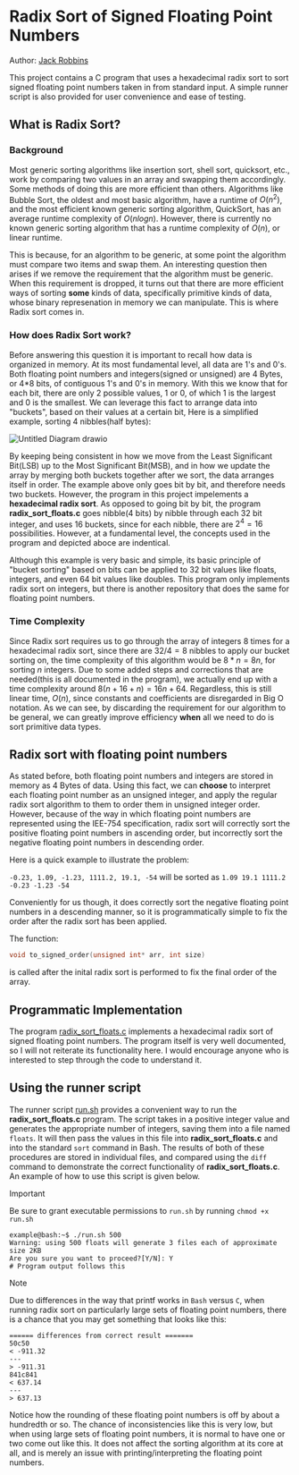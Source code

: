# Radix Sort of Signed Floating Point Numbers
Author: [Jack Robbins](https://www.github.com/jackr276)

This project contains a C program that uses a hexadecimal radix sort to sort signed floating point numbers taken in from standard input. A simple runner script is also provided for user convenience and ease of testing.

## What is Radix Sort?
### Background
Most generic sorting algorithms like insertion sort, shell sort, quicksort, etc., work by comparing two values in an array and swapping them accordingly. Some methods of doing this are more efficient than others. Algorithms like Bubble Sort, the oldest and most basic algorithm, have a runtime of $`O(n^2)`$, and the most efficient known generic sorting algorithm, QuickSort, has an average runtime complexity of $`O(nlogn)`$. However, there is currently no known generic sorting algorithm that has a runtime complexity of $`O(n)`$, or linear runtime. 

This is because, for an algorithm to be generic, at some point the algorithm must compare two items and swap them. An interesting question then arises if we remove the requirement that the algorithm must be generic. When this requirement is dropped, it turns out that there are more efficient ways of sorting **some** kinds of data, specifically primitive kinds of data, whose binary represenation in memory we can manipulate. This is where Radix sort comes in.

### How does Radix Sort work?
Before answering this question it is important to recall how data is organized in memory. At its most fundamental level, all data are 1's and 0's. Both floating point numbers and integers(signed or unsigned) are 4 Bytes, or 4*8 bits, of contiguous 1's and 0's in memory. With this we know that for each bit, there are only 2 possible values, 1 or 0, of which 1 is the largest and 0 is the smallest. We can leverage this fact to arrange data into "buckets", based on their values at a certain bit, Here is a simplified example, sorting 4 nibbles(half bytes):

![Untitled Diagram drawio](https://github.com/jackr276/Radix-Sort-of-Signed-Integers/assets/113046361/aac1c146-3f7d-46b4-8ca9-b175922a3fc9)

By keeping being consistent in how we move from the Least Significant Bit(LSB) up to the Most Significant Bit(MSB), and in how we update the array by merging both buckets together after we sort, the data arranges itself in order. The example above only goes bit by bit, and therefore needs two buckets. However, the program in this project impelements a **hexadecimal radix sort**. As opposed to going bit by bit, the program **radix_sort_floats.c** goes nibble(4 bits) by nibble through each 32 bit integer, and uses 16 buckets, since for each nibble, there are $`2^4 = 16`$ possibilities. However, at a fundamental level, the concepts used in the program and depicted aboce are indentical.

Although this example is very basic and simple, its basic principle of "bucket sorting" based on bits can be applied to 32 bit values like floats, integers, and even 64 bit values like doubles. This program only implements radix sort on integers, but there is another repository that does the same for floating point numbers.

### Time Complexity
Since Radix sort requires us to go through the array of integers 8 times for a hexadecimal radix sort, since there are $`32/4 = 8`$ nibbles to apply our bucket sorting on, the time complexity of this algorithm would be $`8 * n = 8n`$, for sorting $`n`$ integers. Due to some added steps and corrections that are needed(this is all documented in the program), we actually end up with a time complexity around $`8(n + 16 + n) = 16n + 64`$. Regardless, this is still linear time, $`O(n)`$, since constants and coefficients are disregarded in Big O notation. As we can see, by discarding the requirement for our algorithm to be general, we can greatly improve efficiency **when** all we need to do is sort primitive data types.

## Radix sort with floating point numbers
As stated before, both floating point numbers and integers are stored in memory as 4 Bytes of data. Using this fact, we can **choose** to interpret each floating point number as an unsigned integer, and apply the regular radix sort algorithm to them to order them in unsigned integer order. However, because of the way in which floating point numbers are represented using the IEE-754 specification, radix sort will correctly sort the positive floating point numbers in ascending order, but incorrectly sort the negative floating point numbers in descending order. 

Here is a quick example to illustrate the problem:

`-0.23, 1.09, -1.23, 1111.2, 19.1, -54` will be sorted as `1.09 19.1 1111.2 -0.23 -1.23 -54`

Conveniently for us though, it does correctly sort the negative floating point numbers in a descending manner, so it is programmatically simple to fix the order after the radix sort has been applied.

The function: 
```C
void to_signed_order(unsigned int* arr, int size)
```
is called after the inital radix sort is performed to fix the final order of the array.

## Programmatic Implementation
The program [radix_sort_floats.c](https://github.com/jackr276/Radix-Sort-of-Signed-Floats/blob/main/src/radix_sort_floats.c) implements a hexadecimal radix sort of signed floating point numbers. The program itself is very well documented, so I will not reiterate its functionality here. I would encourage anyone who is interested to step through the code to understand it.

## Using the runner script
The runner script [run.sh](https://github.com/jackr276/Radix-Sort-of-Signed-Floats/blob/main/src/run.sh) provides a convenient way to run the **radix_sort_floats.c** program. The script takes in a positive integer value and generates the appropriate number of integers, saving them into a file named `floats`. It will then pass the
values in this file into **radix_sort_floats.c** and into the standard `sort` command in Bash. The results of both of these procedures are stored in individual files, and compared using the `diff` command to demonstrate the correct functionality of **radix_sort_floats.c**. An example of how to use this script is given below.

>[!IMPORTANT]
>Be sure to grant executable permissions to `run.sh` by running `chmod +x run.sh`

```console
example@bash:~$ ./run.sh 500
Warning: using 500 floats will generate 3 files each of approximate size 2KB
Are you sure you want to proceed?[Y/N]: Y
# Program output follows this
```

>[!NOTE]
>Due to differences in the way that printf works in `Bash` versus `C`, when running radix sort on particularly large sets of floating point numbers, there is a chance that you may get something that looks like this:
>```console
>====== differences from correct result =======
>50c50
>< -911.32
>---
>> -911.31
>841c841
>< 637.14
>---
>> 637.13
>```
>Notice how the rounding of these floating point numbers is off by about a hundredth or so. The chance of inconsistencies like this is very low, but when using large sets of floating point numbers, it is normal to have one or two come out like this. It does not affect the sorting algorithm at its core at all, and is merely an issue
>with printing/interpreting the floating point numbers.
